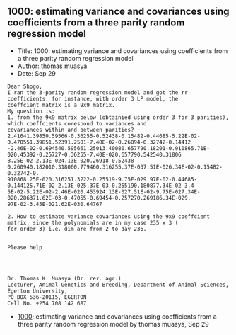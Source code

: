 ## 1000: estimating variance and covariances using coefficients from a three parity random regression model

- Title: 1000: estimating variance and covariances using coefficients from a three parity random regression model
- Author: thomas muasya
- Date: Sep 29
```
Dear Shogo,
I ran the 3-parity random regression model and got the rr coefficients. for instance, with order 3 LP model, the
coeffcient matrix is a 9x9 matrix. 
My question is: 
1. from the 9x9 matrix below (obtainied using order 3 for 3 parities), which coeffcients corespond to variances and
covariances within and between parities?
2.41641.39850.59566-0.36255-0.52438-0.15482-0.44685-5.22E-02-0.470551.39851.52391.2501-7.40E-02-0.26094-0.32742-0.14412
-2.46E-02-0.694540.595661.25013.40080.657790.18201-0.910865.71E-020.45392-0.25727-0.36255-7.40E-020.657790.542540.31806
8.25E-02-2.13E-024.13E-020.26918-0.52438-0.260940.182010.318060.779460.316255.37E-037.51E-026.34E-02-0.15482-0.32742-0.
910868.25E-020.316251.3222-0.25519-9.75E-029.97E-02-0.44685-0.144125.71E-02-2.13E-025.37E-03-0.255190.180877.34E-02-3.4
5E-02-5.22E-02-2.46E-020.453924.13E-027.51E-02-9.75E-027.34E-020.286371.62E-03-0.47055-0.69454-0.257270.269186.34E-029.
97E-02-3.45E-021.62E-030.64767

2. How to estimate variance covariances using the 9x9 coeffcient matrix, since the polynomials are in my case 235 x 3 (
for order 3) i.e. dim are from 2 to day 236.


Please help




Dr. Thomas K. Muasya (Dr. rer. agr.)
Lecturer, Animal Genetics and Breeding, Department of Animal Sciences, 
Egerton University, 
PO BOX 536-20115, EGERTON 
Cell No. +254 708 142 687
```

- [1000](1000.md): estimating variance and covariances using coefficients from a three parity random regression model by thomas muasya, Sep 29
